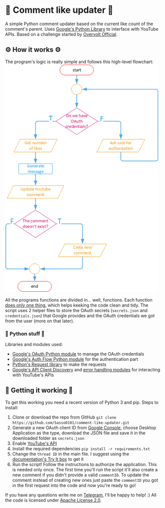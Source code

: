 # 💬 Comment like updater 💬
A simple Python comment updater based on the current like count of the comment's parent.
Uses [Google's Python Library](https://github.com/googleapis/google-api-python-client) to interface with YouTube APIs.
Based on a challenge started by [Overvolt Official](https://t.me/overVoltOfficial/4912).

## ⚙ How it works ⚙
The program's logic is really simple and follows this high-level flowchart:
![Diagram](https://raw.githubusercontent.com/Sasso0101/comment-like-updater/main/docs/diagram.png)

All the programs functions are divided in... well, functions. Each function [does only one thing](https://en.wikipedia.org/wiki/Single-responsibility_principle), which helps keeking the code clean and tidy. The script uses 2 helper files to store the OAuth secrets (`secrets.json` and `credentials.json`) that Google provides and the OAuth credentials we got from the user (more on that later).

### 🐍 Python stuff 🐍
Libraries and modules used:
 - [Google's OAuth Python module](https://google-auth.readthedocs.io/en/latest/reference/google.oauth2.credentials.html) to manage the OAuth credentials
 - [Google's Auth Flow Python module](https://google-auth-oauthlib.readthedocs.io/en/latest/reference/google_auth_oauthlib.flow.html) for the authentication part
 - [Python's Request library](https://requests.readthedocs.io/en/master/) to make the requests
 - [Google's API Client Discovery](https://googleapis.github.io/google-api-python-client/docs/epy/googleapiclient.discovery-module.html) and [error handling modules](https://googleapis.github.io/google-api-python-client/docs/epy/googleapiclient.errors-module.html) for interacting with YouTube's APIs
 ## 🚀 Getting it working 🚀
To get this working you need a recent version of Python 3 and pip.
Steps to install:
1. Clone or download the repo from GitHub
    `git clone https://github.com/Sasso0101/comment-like-updater.git`
2. Generate a new OAuth client ID from [Google Console](https://console.developers.google.com/apis/credentials), choose Desktop Application as the type, download the JSON file and save it in the downloaded folder as `secrets.json`
3. Enable [YouTube's API](https://console.developers.google.com/apis/library/youtube.googleapis.com?id=125bab65-cfb6-4f25-9826-4dcc309bc508)
4. Install the required dependencies
	`pip install -r requirements.txt`
5. Change the `thread ID` in the main file. I suggest using the [documentation's Try It box](https://developers.google.com/youtube/v3/docs/commentThreads/list) to get it
6. Run the script! Follow the instructions to authorize the application. This is needed only once. The first time you'll run the script it'll also create a new comment if you didn't provide a valid `commentID`. To update the comment instead of creating new ones just paste the `commentID` you got in the first request into the code and now you're ready to go!

If you have any questions write me on [Telegram](https://t.me/sasso0101), I'll be happy to help! :)
All the code is licensed under [Apache License 2.0](https://github.com/Sasso0101/comment-like-updater/blob/main/LICENSE).

